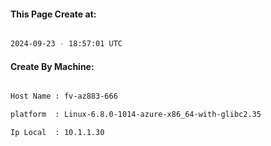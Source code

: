 
   
#### This Page Create at:

```bash

2024-09-23 - 18:57:01 UTC

```

#### Create By Machine:

```bash

Host Name : fv-az883-666

platform  : Linux-6.8.0-1014-azure-x86_64-with-glibc2.35

Ip Local  : 10.1.1.30

```

